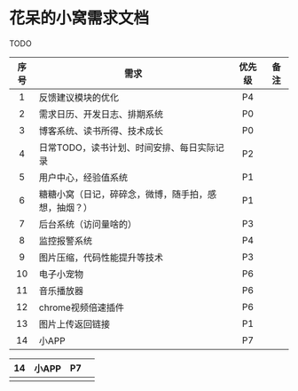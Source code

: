 # 花呆的小窝需求文档

TODO

|序号|需求|优先级|备注|
|:--:|--|:--:|--|
|1|反馈建议模块的优化|P4||
|2|需求日历、开发日志、排期系统|P0||
|3|博客系统、读书所得、技术成长|P0||
|4|日常TODO，读书计划、时间安排、每日实际记录|P2||
|5|用户中心，经验值系统|P1||
|6|糖糖小窝（日记，碎碎念，微博，随手拍，感想，抽烟？）|P1||
|7|后台系统（访问量啥的）|P3||
|8|监控报警系统|P4||
|9|图片压缩，代码性能提升等技术|P3||
|10|电子小宠物|P6||
|11|音乐播放器|P6||
|12|chrome视频倍速插件|P6||
|13|图片上传返回链接|P1||
|14|小APP|P7||

| 14   | 小APP | P7   |      |
| ---- | ----- | ---- | ---- |
|      |       |      |      |

